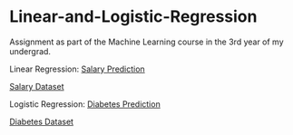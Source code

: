 # Linear-and-Logistic-Regression
Assignment as part of the Machine Learning course in the 3rd year of my undergrad.

Linear Regression: [Salary Prediction](https://github.com/shrutin567/Linear-and-Logistic-Regression/blob/main/Shruti_Linear_Regression_Salary_Prediction.ipynb)

[Salary Dataset](https://github.com/shrutin567/Linear-and-Logistic-Regression/blob/main/Salary_Data.csv)


Logistic Regression: [Diabetes Prediction](https://github.com/shrutin567/Linear-and-Logistic-Regression/blob/main/Shruti_Linear_Regression_Salary_Prediction.ipynb)

[Diabetes Dataset](https://github.com/shrutin567/Linear-and-Logistic-Regression/blob/main/diabetes.csv)
